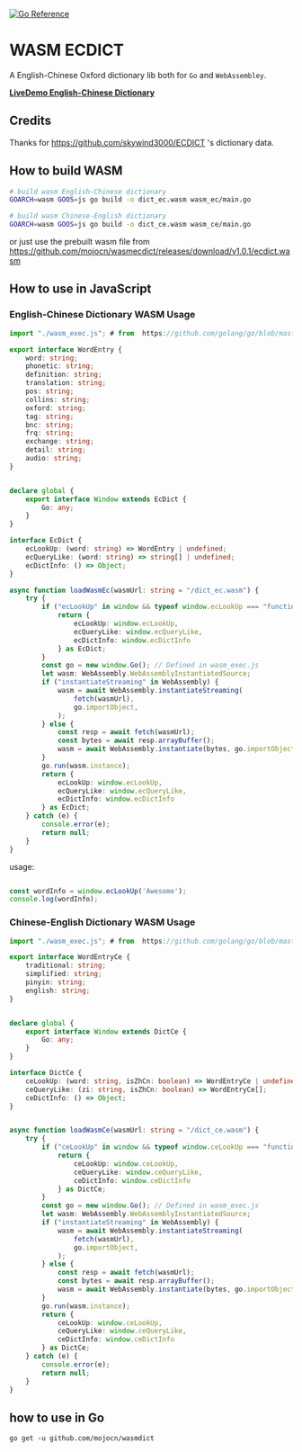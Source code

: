 [![Go Reference](https://pkg.go.dev/badge/github.com/mojocn/wasmdict.svg)](https://pkg.go.dev/github.com/mojocn/wasmdict)




# WASM ECDICT
A English-Chinese Oxford dictionary lib both for `Go` and `WebAssembley`.

**[LiveDemo English-Chinese Dictionary](https://mojotv.cn/gadgets/english-chinese-dictionary)**

## Credits
Thanks for https://github.com/skywind3000/ECDICT 's dictionary data.


## How to build WASM

```bash
# build wasm English-Chinese dictionary
GOARCH=wasm GOOS=js go build -o dict_ec.wasm wasm_ec/main.go

# build wasm Chinese-English dictionary
GOARCH=wasm GOOS=js go build -o dict_ce.wasm wasm_ce/main.go
```

or just use the prebuilt wasm file from https://github.com/mojocn/wasmecdict/releases/download/v1.0.1/ecdict.wasm

## How to use in JavaScript

### English-Chinese Dictionary WASM Usage

```typescript
import "./wasm_exec.js"; # from  https://github.com/golang/go/blob/master/misc/wasm/wasm_exec.js

export interface WordEntry {
    word: string;
    phonetic: string;
    definition: string;
    translation: string;
    pos: string;
    collins: string;
    oxford: string;
    tag: string;
    bnc: string;
    frq: string;
    exchange: string;
    detail: string;
    audio: string;
}


declare global {
    export interface Window extends EcDict {
        Go: any;
    }
}

interface EcDict {
    ecLookUp: (word: string) => WordEntry | undefined;
    ecQueryLike: (word: string) => string[] | undefined;
    ecDictInfo: () => Object;
}

async function loadWasmEc(wasmUrl: string = "/dict_ec.wasm") {
    try {
        if ("ecLookUp" in window && typeof window.ecLookUp === "function") {
            return {
                ecLookUp: window.ecLookUp,
                ecQueryLike: window.ecQueryLike,
                ecDictInfo: window.ecDictInfo
            } as EcDict;
        }
        const go = new window.Go(); // Defined in wasm_exec.js
        let wasm: WebAssembly.WebAssemblyInstantiatedSource;
        if ("instantiateStreaming" in WebAssembly) {
            wasm = await WebAssembly.instantiateStreaming(
                fetch(wasmUrl),
                go.importObject,
            );
        } else {
            const resp = await fetch(wasmUrl);
            const bytes = await resp.arrayBuffer();
            wasm = await WebAssembly.instantiate(bytes, go.importObject);
        }
        go.run(wasm.instance);
        return {
            ecLookUp: window.ecLookUp,
            ecQueryLike: window.ecQueryLike,
            ecDictInfo: window.ecDictInfo
        } as EcDict;
    } catch (e) {
        console.error(e);
        return null;
    }
}


```

usage:

```typescript

const wordInfo = window.ecLookUp('Awesome');
console.log(wordInfo);

```

### Chinese-English Dictionary WASM Usage

```typescript
import "./wasm_exec.js"; # from  https://github.com/golang/go/blob/master/misc/wasm/wasm_exec.js

export interface WordEntryCe {
    traditional: string;
    simplified: string;
    pinyin: string;
    english: string;
}


declare global {
    export interface Window extends DictCe {
        Go: any;
    }
}

interface DictCe {
    ceLookUp: (word: string, isZhCn: boolean) => WordEntryCe | undefined;
    ceQueryLike: (zi: string, isZhCn: boolean) => WordEntryCe[];
    ceDictInfo: () => Object;
}


async function loadWasmCe(wasmUrl: string = "/dict_ce.wasm") {
    try {
        if ("ceLookUp" in window && typeof window.ceLookUp === "function") {
            return {
                ceLookUp: window.ceLookUp,
                ceQueryLike: window.ceQueryLike,
                ceDictInfo: window.ceDictInfo
            } as DictCe;
        }
        const go = new window.Go(); // Defined in wasm_exec.js
        let wasm: WebAssembly.WebAssemblyInstantiatedSource;
        if ("instantiateStreaming" in WebAssembly) {
            wasm = await WebAssembly.instantiateStreaming(
                fetch(wasmUrl),
                go.importObject,
            );
        } else {
            const resp = await fetch(wasmUrl);
            const bytes = await resp.arrayBuffer();
            wasm = await WebAssembly.instantiate(bytes, go.importObject);
        }
        go.run(wasm.instance);
        return {
            ceLookUp: window.ceLookUp,
            ceQueryLike: window.ceQueryLike,
            ceDictInfo: window.ceDictInfo
        } as DictCe;
    } catch (e) {
        console.error(e);
        return null;
    }
}


```



## how to use in Go

`go get -u github.com/mojocn/wasmdict`

```
